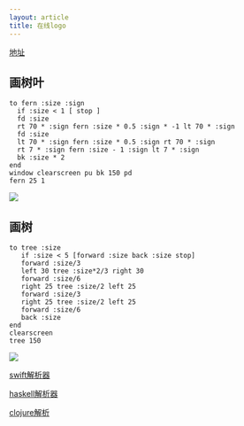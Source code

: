 ```yaml
---
layout: article
title: 在线logo
---
```


[地址](https://www.calormen.com/jslogo/#)

## 画树叶

```
to fern :size :sign
  if :size < 1 [ stop ]
  fd :size
  rt 70 * :sign fern :size * 0.5 :sign * -1 lt 70 * :sign
  fd :size
  lt 70 * :sign fern :size * 0.5 :sign rt 70 * :sign
  rt 7 * :sign fern :size - 1 :sign lt 7 * :sign
  bk :size * 2
end
window clearscreen pu bk 150 pd
fern 25 1

```


![](/images/logo-leaf.jpg)


## 画树

```
to tree :size
   if :size < 5 [forward :size back :size stop]
   forward :size/3
   left 30 tree :size*2/3 right 30
   forward :size/6
   right 25 tree :size/2 left 25
   forward :size/3
   right 25 tree :size/2 left 25
   forward :size/6
   back :size
end
clearscreen
tree 150
```


![](/images/logo-tree.jpg)



[swift解析器](https://github.com/wojteklu/logo)

[haskell解析器](https://deepakjois.github.io/hs-logo/)

[clojure解析](https://github.com/google/clojure-turtle)